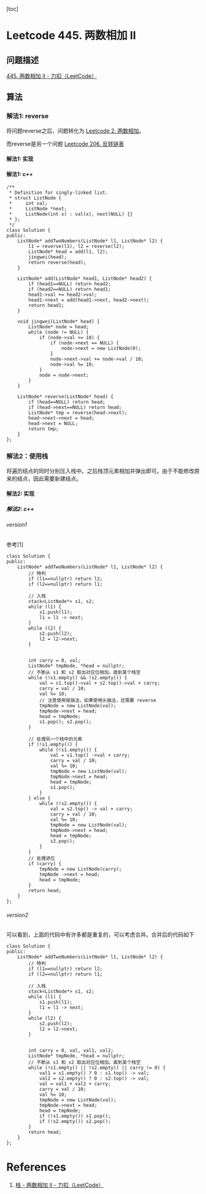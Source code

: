 
[toc]

# Leetcode 445. 两数相加 II

## 问题描述

[445. 两数相加 II - 力扣（LeetCode）](https://leetcode-cn.com/problems/add-two-numbers-ii/)

## 算法

### 解法1: reverse

将问题reverse之后，问题转化为 [Leetcode 2. 两数相加](https://app.yinxiang.com/shard/s54/nl/22483756/c44fd898-f294-4998-b935-fd6a76a61d0a/)。

而reverse是另一个问题 [Leetcode 206. 反转链表](https://app.yinxiang.com/shard/s54/nl/22483756/cbf4ae45-2524-4998-8b7c-f96d9870791b/)

#### 解法1: 实现

#### 解法1: c++

```
/**
 * Definition for singly-linked list.
 * struct ListNode {
 *     int val;
 *     ListNode *next;
 *     ListNode(int x) : val(x), next(NULL) {}
 * };
 */
class Solution {
public:
    ListNode* addTwoNumbers(ListNode* l1, ListNode* l2) {
        l1 = reverse(l1), l2 = reverse(l2);
        ListNode* head = add(l1, l2);
        jingwei(head);
        return reverse(head);
    }

    ListNode* add(ListNode* head1, ListNode* head2) {
        if (head1==NULL) return head2;
        if (head2==NULL) return head1;
        head1->val += head2->val;
        head1->next = add(head1->next, head2->next);
        return head1;
    }

    void jingwei(ListNode* head) {
        ListNode* node = head;
        while (node != NULL) {
            if (node->val >= 10) {
                if (node->next == NULL) {
                    node->next = new ListNode(0);
                }
                node->next->val += node->val / 10;
                node->val %= 10;
            }
            node = node->next;
        }
    }

    ListNode* reverse(ListNode* head) {
        if (head==NULL) return head;
        if (head->next==NULL) return head;
        ListNode* tmp = reverse(head->next);
        head->next->next = head;
        head->next = NULL;
        return tmp;
    }
};
```

### 解法2：使用栈

将遍历结点的同时分别压入栈中。之后栈顶元素相加并弹出即可。由于不能修改原来的结点，因此需要新建结点。

#### 解法2: 实现

##### 解法2: c++ 

###### version1
参考[1]

```
class Solution {
public:
    ListNode* addTwoNumbers(ListNode* l1, ListNode* l2) {
        // 特判
        if (l1==nullptr) return l2;
        if (l2==nullptr) return l1;
        
        // 入栈
        stack<ListNode*> s1, s2;
        while (l1) {
            s1.push(l1);
            l1 = l1 -> next;
        }
        while (l2) {
            s2.push(l2);
            l2 = l2->next;
        }
        
        
        int carry = 0, val;
        ListNode* tmpNode, *head = nullptr;
        // 不断从 s1 和 s2 取出对应位相加。直到某个栈空
        while (!s1.empty() && !s2.empty()) {
            val = s1.top()->val + s2.top()->val + carry;
            carry = val / 10;
            val %= 10;
            // 注意使用尾插法，如果使用头插法，还需要 reverse
            tmpNode = new ListNode(val);
            tmpNode->next = head;
            head = tmpNode;
            s1.pop(); s2.pop();
        }
        
        // 处理另一个栈中的元素
        if (!s1.empty()) {
            while (!s1.empty()) {
                val = s1.top() ->val + carry;
                carry = val / 10;
                val %= 10;
                tmpNode = new ListNode(val);
                tmpNode->next = head;
                head = tmpNode;
                s1.pop();
            }
        } else {
            while (!s2.empty()) {
                val = s2.top() -> val + carry; 
                carry = val / 10;
                val %= 10;
                tmpNode = new ListNode(val);
                tmpNode->next = head;
                head = tmpNode;
                s2.pop();
            }
        }
        // 处理进位
        if (carry) {
            tmpNode = new ListNode(carry);
            tmpNode ->next = head;
            head = tmpNode;
        }
        return head;
    }
};
```

###### version2

可以看到，上面的代码中有许多都是重复的，可以考虑合并。合并后的代码如下

```
class Solution {
public:
    ListNode* addTwoNumbers(ListNode* l1, ListNode* l2) {
        // 特判
        if (l1==nullptr) return l2;
        if (l2==nullptr) return l1;
        
        // 入栈
        stack<ListNode*> s1, s2;
        while (l1) {
            s1.push(l1);
            l1 = l1 -> next;
        }
        while (l2) {
            s2.push(l2);
            l2 = l2->next;
        }
        
        
        int carry = 0, val, val1, val2;
        ListNode* tmpNode, *head = nullptr;
        // 不断从 s1 和 s2 取出对应位相加。直到某个栈空
        while (!s1.empty() || !s2.empty() || carry != 0) {
            val1 = s1.empty() ? 0 : s1.top() -> val;
            val2 = s2.empty() ? 0 : s2.top() -> val;
            val = val1 + val2 + carry;
            carry = val / 10;
            val %= 10;
            tmpNode = new ListNode(val);
            tmpNode->next = head;
            head = tmpNode;
            if (!s1.empty()) s1.pop(); 
            if (!s2.empty()) s2.pop();
        }
        return head;
    }
};

```

# References
1. [栈 - 两数相加 II - 力扣（LeetCode）](https://leetcode-cn.com/problems/add-two-numbers-ii/solution/zhan-by-powcai-7/)